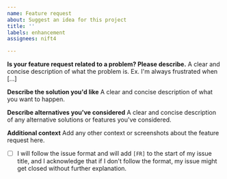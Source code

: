```yaml
---
name: Feature request
about: Suggest an idea for this project
title: ''
labels: enhancement
assignees: nift4

---
```


**Is your feature request related to a problem? Please describe.**
A clear and concise description of what the problem is. Ex. I'm always frustrated when [...]

**Describe the solution you'd like**
A clear and concise description of what you want to happen.

**Describe alternatives you've considered**
A clear and concise description of any alternative solutions or features you've considered.

**Additional context**
Add any other context or screenshots about the feature request here.

- [ ] I will follow the issue format and will add `[FR]` to the start of my issue title, and I acknowledge that if I don't follow the format, my issue might get closed without further explanation.
